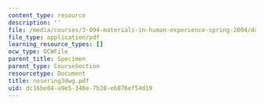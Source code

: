 ```yaml
---
content_type: resource
description: ''
file: /media/courses/3-094-materials-in-human-experience-spring-2004/dc16be84a9e5346e7b20eb876ef54d19_nosering3dwg.pdf
file_type: application/pdf
learning_resource_types: []
ocw_type: OCWFile
parent_title: Specimen
parent_type: CourseSection
resourcetype: Document
title: nosering3dwg.pdf
uid: dc16be84-a9e5-346e-7b20-eb876ef54d19
---
```

